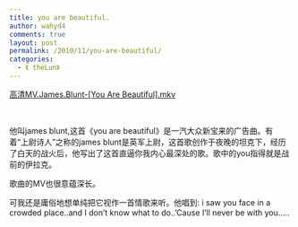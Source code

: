 ```yaml
---
title: you are beautiful.
author: wahyd4
comments: true
layout: post
permalink: /2010/11/you-are-beautiful/
categories:
  - 《 theLun》
---
```

[高清MV.James.Blunt-[You Are Beautiful].mkv][1]

 

他叫james blunt,这首《you are beautiful》是一汽大众新宝来的广告曲。有着“上尉诗人”之称的james blunt是英军上尉，这首歌创作于夜晚的坦克下，经历了白天的战火后，他写出了这首直逼你我内心最深处的歌。歌中的you指得就是战前的伊拉克。

歌曲的MV也很意蕴深长。

可我还是庸俗地想单纯把它视作一首情歌来听。他唱到: i saw you face in a crowded place..and I don’t know what to do..’Cause I’ll never be with you…..

 [1]: /images/2010/11/高清MV.James_.Blunt-You-Are-Beautiful.mkv.flv
